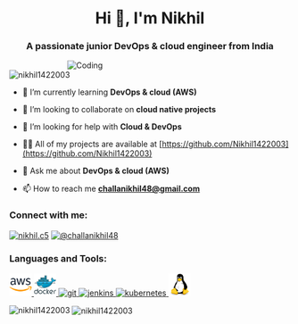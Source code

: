 <h1 align="center">Hi 👋, I'm Nikhil</h1>
<h3 align="center">A passionate junior DevOps & cloud engineer from India</h3>

<img align="right" alt="Coding" width="400" src="https://miro.medium.com/v2/resize:fit:720/format:webp/1*reRpiezl3EnhtteqjoGSLw.gif">
<p align="left"> <img src="https://komarev.com/ghpvc/?username=nikhil1422003&label=Profile%20views&color=0e75b6&style=flat" alt="nikhil1422003" /> </p>

- 🌱 I’m currently learning **DevOps & cloud (AWS)**

- 👯 I’m looking to collaborate on **cloud native projects**

- 🤝 I’m looking for help with **Cloud & DevOps**

- 👨‍💻 All of my projects are available at [https://github.com/Nikhil1422003](https://github.com/Nikhil1422003)

- 💬 Ask me about **DevOps & cloud (AWS)**

- 📫 How to reach me **challanikhil48@gmail.com**

<h3 align="left">Connect with me:</h3>
<p align="left">
<a href="https://instagram.com/nikhilc.5" target="blank"><img align="center" src="https://raw.githubusercontent.com/rahuldkjain/github-profile-readme-generator/master/src/images/icons/Social/instagram.svg" alt="nikhil.c5" height="30" width="40" /></a>
<a href="https://medium.com/@challanikhil48" target="blank"><img align="center" src="https://raw.githubusercontent.com/rahuldkjain/github-profile-readme-generator/master/src/images/icons/Social/medium.svg" alt="@challanikhil48" height="30" width="40" /></a>
</p>

<h3 align="left">Languages and Tools:</h3>
<p align="left"> <a href="https://aws.amazon.com" target="_blank" rel="noreferrer"> <img src="https://raw.githubusercontent.com/devicons/devicon/master/icons/amazonwebservices/amazonwebservices-original-wordmark.svg" alt="aws" width="40" height="40"/> </a> <a href="https://www.docker.com/" target="_blank" rel="noreferrer"> <img src="https://raw.githubusercontent.com/devicons/devicon/master/icons/docker/docker-original-wordmark.svg" alt="docker" width="40" height="40"/> </a> <a href="https://git-scm.com/" target="_blank" rel="noreferrer"> <img src="https://www.vectorlogo.zone/logos/git-scm/git-scm-icon.svg" alt="git" width="40" height="40"/> </a> <a href="https://www.jenkins.io" target="_blank" rel="noreferrer"> <img src="https://www.vectorlogo.zone/logos/jenkins/jenkins-icon.svg" alt="jenkins" width="40" height="40"/> </a> <a href="https://kubernetes.io" target="_blank" rel="noreferrer"> <img src="https://www.vectorlogo.zone/logos/kubernetes/kubernetes-icon.svg" alt="kubernetes" width="40" height="40"/> </a> <a href="https://www.linux.org/" target="_blank" rel="noreferrer"> <img src="https://raw.githubusercontent.com/devicons/devicon/master/icons/linux/linux-original.svg" alt="linux" width="40" height="40"/> </a> </p>

<p><img align="left" src="https://github-readme-stats.vercel.app/api/top-langs?username=nikhil1422003&show_icons=true&locale=en&layout=compact" alt="nikhil1422003" /></p>

<p>&nbsp;<img align="center" src="https://github-readme-stats.vercel.app/api?username=nikhil1422003&show_icons=true&locale=en" alt="nikhil1422003" /></p>

